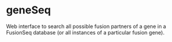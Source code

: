 geneSeq
=======

Web interface to search all possible fusion partners of a gene in a FusionSeq database (or all instances of a particular fusion gene).

